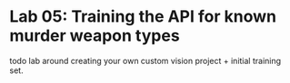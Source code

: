 # Lab 05: Training the API for known murder weapon types

todo lab around creating your own custom vision project + initial training set.